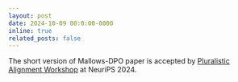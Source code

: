 ```yaml
---
layout: post
date: 2024-10-09 00:0:00-0000
inline: true
related_posts: false
---
```


The short version of Mallows-DPO paper is accepted by [Pluralistic Alignment Workshop](https://pluralistic-alignment.github.io/) at NeuriPS 2024.
